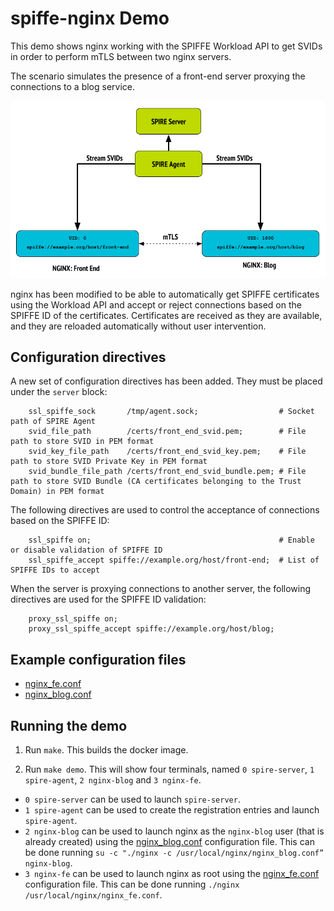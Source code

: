# spiffe-nginx Demo

This demo shows nginx working with the SPIFFE Workload API to get SVIDs in order to perform mTLS between two nginx servers.

The scenario simulates the presence of a front-end server proxying the connections to a blog service.

![spiffe-nginx Diagram](spiffe-nginx-diagram.png)

nginx has been modified to be able to automatically get SPIFFE certificates using the Workload API and accept or reject connections based on the SPIFFE ID of the certificates. Certificates are received as they are available, and they are reloaded automatically without user intervention.

## Configuration directives

A new set of configuration directives has been added. They must be placed under the `server` block:
```
    ssl_spiffe_sock       /tmp/agent.sock;                  # Socket path of SPIRE Agent
    svid_file_path        /certs/front_end_svid.pem;        # File path to store SVID in PEM format
    svid_key_file_path    /certs/front_end_svid_key.pem;    # File path to store SVID Private Key in PEM format
    svid_bundle_file_path /certs/front_end_svid_bundle.pem; # File path to store SVID Bundle (CA certificates belonging to the Trust Domain) in PEM format
```

The following directives are used to control the acceptance of connections based on the SPIFFE ID:
```
    ssl_spiffe on;                                          # Enable or disable validation of SPIFFE ID
    ssl_spiffe_accept spiffe://example.org/host/front-end;  # List of SPIFFE IDs to accept
```

When the server is proxying connections to another server, the following directives are used for the SPIFFE ID validation:
```
    proxy_ssl_spiffe on;
    proxy_ssl_spiffe_accept spiffe://example.org/host/blog;
```

## Example configuration files

- [nginx_fe.conf](spiffe-nginx/configurations/nginx_fe.conf)
- [nginx_blog.conf](spiffe-nginx/configurations/nginx_blog.conf)

## Running the demo

1. Run `make`. This builds the docker image.

2. Run `make demo`. This will show four terminals, named `0 spire-server`, `1 spire-agent`, `2 nginx-blog` and `3 nginx-fe`.
- `0 spire-server` can be used to launch `spire-server`.
- `1 spire-agent` can be used to create the registration entries and launch `spire-agent`.
- `2 nginx-blog` can be used to launch nginx as the `nginx-blog` user (that is already created) using the [nginx_blog.conf](spiffe-nginx/configurations/nginx_blog.conf) configuration file. This can be done running `su -c "./nginx -c /usr/local/nginx/nginx_blog.conf” nginx-blog`.
- `3 nginx-fe` can be used to launch nginx as root using the [nginx_fe.conf](spiffe-nginx/configurations/nginx_fe.conf) configuration file. This can be done running `./nginx /usr/local/nginx/nginx_fe.conf`.